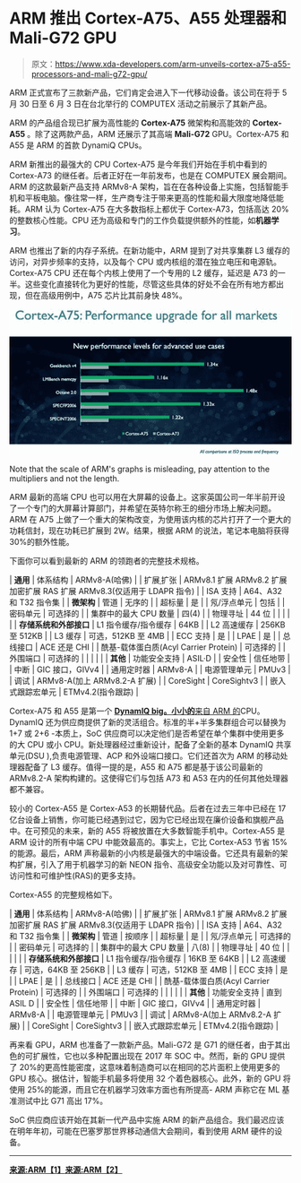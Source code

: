 # ARM 推出 Cortex-A75、A55 处理器和 Mali-G72 GPU

> 原文：<https://www.xda-developers.com/arm-unveils-cortex-a75-a55-processors-and-mali-g72-gpu/>

ARM 正式宣布了三款新产品，它们肯定会进入下一代移动设备。该公司在将于 5 月 30 日至 6 月 3 日在台北举行的 COMPUTEX 活动之前展示了其新产品。

ARM 的产品组合现已扩展为高性能的 **Cortex-A75** 微架构和高能效的 **Cortex-A55** 。除了这两款产品，ARM 还展示了其高端 **Mali-G72** GPU。Cortex-A75 和 A55 是 ARM 的首款 DynamiQ CPUs。

ARM 新推出的最强大的 CPU Cortex-A75 是今年我们开始在手机中看到的 Cortex-A73 的继任者。后者正好在一年前发布，也是在 COMPUTEX 展会期间。ARM 的这款最新产品支持 ARMv8-A 架构，旨在在各种设备上实施，包括智能手机和平板电脑。像往常一样，生产商专注于带来更高的性能和最大限度地降低能耗。ARM 认为 Cortex-A75 在大多数指标上都优于 Cortex-A73，包括高达 20%的整数核心性能。CPU 还为高级和专门的工作负载提供额外的性能，如**机器学习**。

ARM 也推出了新的内存子系统。在新功能中，ARM 提到了对共享集群 L3 缓存的访问，对异步频率的支持，以及每个 CPU 或内核组的潜在独立电压和电源轨。Cortex-A75 CPU 还在每个内核上使用了一个专用的 L2 缓存，延迟是 A73 的一半。这些变化直接转化为更好的性能，尽管这些具体的好处不会在所有地方都出现，但在高级用例中，A75 芯片比其前身快 48%。

 <picture>![](img/cc4c2ab16e74dc0fae8c2b639398a057.png)</picture> 

Note that the scale of ARM's graphs is misleading, pay attention to the multipliers and not the length.

ARM 最新的高端 CPU 也可以用在大屏幕的设备上。这家英国公司一年半前开设了一个专门的大屏幕计算部门，并希望在英特尔称王的细分市场上解决问题。ARM 在 A75 上做了一个重大的架构改变，为使用该内核的芯片打开了一个更大的功耗信封，现在功耗已扩展到 2W。结果，根据 ARM 的说法，笔记本电脑将获得 30%的额外性能。

下面你可以看到最新的 ARM 的领跑者的完整技术规格。

| **通用** | 体系结构 | ARMv8-A(哈佛) |
| 扩展ˌ扩张 | ARMv8.1 扩展 ARMv8.2 扩展加密扩展 RAS 扩展 ARMv8.3(仅适用于 LDAPR 指令) |
| ISA 支持 | A64、A32 和 T32 指令集 |
| **微架构** | 管道 | 无序的 |
| 超标量 | 是 |
| 氖/浮点单元 | 包括 |
| 密码单元 | 可选择的 |
| 集群中的最大 CPU 数量 | 四(4) |
| 物理寻址 | 44 位 |
|  |  |  |
| **存储系统和外部接口** | L1 指令缓存/指令缓存 | 64KB |
| L2 高速缓存 | 256KB 至 512KB |
| L3 缓存 | 可选，512KB 至 4MB |
| ECC 支持 | 是 |
| LPAE | 是 |
| 总线接口 | ACE 还是 CHI |
| 酰基-载体蛋白质(Acyl Carrier Protein) | 可选择的 |
| 外围端口 | 可选择的 |
|  |  |  |
| **其他** | 功能安全支持 | ASIL·D |
| 安全性 | 信任地带 |
| 中断 | GIC 接口，GIVv4 |
| 通用定时器 | ARMv8-A |
| 电源管理单元 | PMUv3 |
| 调试 | ARMv8-A(加上 ARMv8.2-A 扩展) |
| CoreSight | CoreSightv3 |
| 嵌入式跟踪宏单元 | ETMv4.2(指令跟踪) |

Cortex-A75 和 A55 是第一个 [**DynamIQ big。小小的**来自 ARM 的](https://www.xda-developers.com/arms-dynamiq-focuses-on-performance-efficiency-redundancy-scalability-and-latency/)CPU。DynamIQ 还为供应商提供了新的灵活组合。标准的半+半多集群组合可以替换为 1+7 或 2+6 -本质上，SoC 供应商可以决定他们是否希望在单个集群中使用更多的大 CPU 或小 CPU。新处理器经过重新设计，配备了全新的基本 DynamIQ 共享单元(DSU ),负责电源管理、ACP 和外设端口接口。它们还首次为 ARM 的移动处理器配备了 L3 缓存。值得一提的是，A55 和 A75 都是基于该公司最新的 ARMv8.2-A 架构构建的。这使得它们与包括 A73 和 A53 在内的任何其他处理器都不兼容。

较小的 Cortex-A55 是 Cortex-A53 的长期替代品。后者在过去三年中已经在 17 亿台设备上销售，你可能已经遇到过它，因为它已经出现在廉价设备和旗舰产品中。在可预见的未来，新的 A55 将被放置在大多数智能手机中。Cortex-A55 是 ARM 设计的所有中端 CPU 中能效最高的。事实上，它比 Cortex-A53 节省 15%的能源。最后，ARM 声称最新的小内核是最强大的中端设备。它还具有最新的架构扩展，引入了用于机器学习的新 NEON 指令、高级安全功能以及对可靠性、可访问性和可维护性(RAS)的更多支持。

Cortex-A55 的完整规格如下。

| **通用** | 体系结构 | ARMv8-A(哈佛) |
| 扩展ˌ扩张 | ARMv8.1 扩展 ARMv8.2 扩展加密扩展 RAS 扩展 ARMv8.3(仅适用于 LDAPR 指令) |
| ISA 支持 | A64、A32 和 T32 指令集 |
| **微架构** | 管道 | 按顺序 |
| 超标量 | 是 |
| 氖/浮点单元 | 可选择的 |
| 密码单元 | 可选择的 |
| 集群中的最大 CPU 数量 | 八(8) |
| 物理寻址 | 40 位 |
|  |  |  |
| **存储系统和外部接口** | L1 指令缓存/指令缓存 | 16KB 至 64KB |
| L2 高速缓存 | 可选，64KB 至 256KB |
| L3 缓存 | 可选，512KB 至 4MB |
| ECC 支持 | 是 |
| LPAE | 是 |
| 总线接口 | ACE 还是 CHI |
| 酰基-载体蛋白质(Acyl Carrier Protein) | 可选择的 |
| 外围端口 | 可选择的 |
|  |  |  |
| **其他** | 功能安全支持 | 直到 ASIL D |
| 安全性 | 信任地带 |
| 中断 | GIC 接口，GIVv4 |
| 通用定时器 | ARMv8-A |
| 电源管理单元 | PMUv3 |
| 调试 | ARMv8-A(加上 ARMv8.2-A 扩展) |
| CoreSight | CoreSightv3 |
| 嵌入式跟踪宏单元 | ETMv4.2(指令跟踪) |

再来看 GPU，ARM 也准备了一款新产品。Mali-G72 是 G71 的继任者，由于其出色的可扩展性，它也以多种配置出现在 2017 年 SOC 中。然而，新的 GPU 提供了 20%的更高性能密度，这意味着制造商可以在相同的芯片面积上使用更多的 GPU 核心。据估计，智能手机最多将使用 32 个着色器核心。此外，新的 GPU 将使用 25%的能源，而且它在机器学习效率方面也有所提高- ARM 声称它在 ML 基准测试中比 G71 高出 17%。

SoC 供应商应该开始在其新一代产品中实施 ARM 的新产品组合。我们最迟应该在明年年初，可能在巴塞罗那世界移动通信大会期间，看到使用 ARM 硬件的设备。

* * *

[**来源:ARM【1】**](https://developer.arm.com/products/processors/cortex-a/cortex-a55)[**来源:ARM【2】**](https://developer.arm.com/products/processors/cortex-a/cortex-a75)